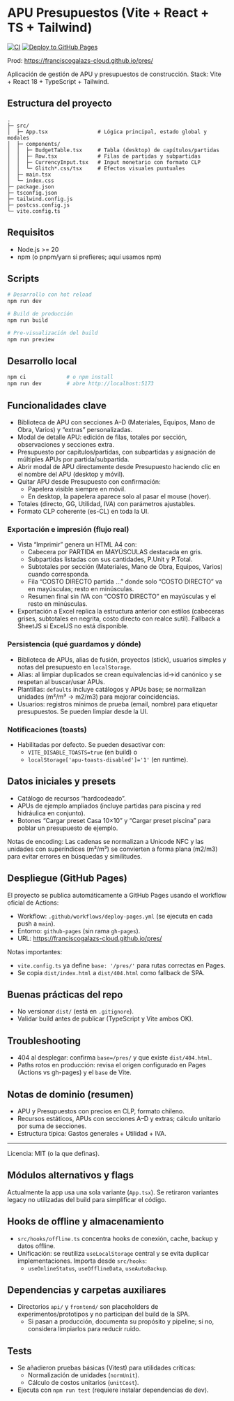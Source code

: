 # APU Presupuestos (Vite + React + TS + Tailwind)

[![CI](https://github.com/franciscogalazs-cloud/pres/actions/workflows/ci.yml/badge.svg)](https://github.com/franciscogalazs-cloud/pres/actions/workflows/ci.yml)
[![Deploy to GitHub Pages](https://github.com/franciscogalazs-cloud/pres/actions/workflows/deploy-pages.yml/badge.svg)](https://github.com/franciscogalazs-cloud/pres/actions/workflows/deploy-pages.yml)

Prod: https://franciscogalazs-cloud.github.io/pres/

Aplicación de gestión de APU y presupuestos de construcción. Stack: Vite + React 18 + TypeScript + Tailwind.

## Estructura del proyecto

```
.
├─ src/
│  ├─ App.tsx                # Lógica principal, estado global y modales
│  ├─ components/
│  │  ├─ BudgetTable.tsx     # Tabla (desktop) de capítulos/partidas
│  │  ├─ Row.tsx             # Filas de partidas y subpartidas
│  │  ├─ CurrencyInput.tsx   # Input monetario con formato CLP
│  │  └─ Glitch*.css/tsx     # Efectos visuales puntuales
│  ├─ main.tsx
│  └─ index.css
├─ package.json
├─ tsconfig.json
├─ tailwind.config.js
├─ postcss.config.js
└─ vite.config.ts
```

## Requisitos

- Node.js >= 20
- npm (o pnpm/yarn si prefieres; aquí usamos npm)

## Scripts

```bash
# Desarrollo con hot reload
npm run dev

# Build de producción
npm run build

# Pre-visualización del build
npm run preview
```

## Desarrollo local

```bash
npm ci             # o npm install
npm run dev        # abre http://localhost:5173
```

## Funcionalidades clave

- Biblioteca de APU con secciones A–D (Materiales, Equipos, Mano de Obra, Varios) y “extras” personalizadas.
- Modal de detalle APU: edición de filas, totales por sección, observaciones y secciones extra.
- Presupuesto por capítulos/partidas, con subpartidas y asignación de múltiples APUs por partida/subpartida.
- Abrir modal de APU directamente desde Presupuesto haciendo clic en el nombre del APU (desktop y móvil).
- Quitar APU desde Presupuesto con confirmación:
  - Papelera visible siempre en móvil.
  - En desktop, la papelera aparece solo al pasar el mouse (hover).
- Totales (directo, GG, Utilidad, IVA) con parámetros ajustables.
- Formato CLP coherente (es-CL) en toda la UI.

### Exportación e impresión (flujo real)
- Vista “Imprimir” genera un HTML A4 con:
  - Cabecera por PARTIDA en MAYÚSCULAS destacada en gris.
  - Subpartidas listadas con sus cantidades, P.Unit y P.Total.
  - Subtotales por sección (Materiales, Mano de Obra, Equipos, Varios) cuando corresponda.
  - Fila “COSTO DIRECTO partida …” donde solo “COSTO DIRECTO” va en mayúsculas; resto en minúsculas.
  - Resumen final sin IVA con “COSTO DIRECTO” en mayúsculas y el resto en minúsculas.
- Exportación a Excel replica la estructura anterior con estilos (cabeceras grises, subtotales en negrita, costo directo con realce sutil). Fallback a SheetJS si ExcelJS no está disponible.

### Persistencia (qué guardamos y dónde)
- Biblioteca de APUs, alias de fusión, proyectos (stick), usuarios simples y notas del presupuesto en `localStorage`.
- Alias: al limpiar duplicados se crean equivalencias id→id canónico y se respetan al buscar/usar APUs.
- Plantillas: `defaults` incluye catálogos y APUs base; se normalizan unidades (m²/m³ → m2/m3) para mejorar coincidencias.
- Usuarios: registros mínimos de prueba (email, nombre) para etiquetar presupuestos. Se pueden limpiar desde la UI.

### Notificaciones (toasts)
- Habilitadas por defecto. Se pueden desactivar con:
  - `VITE_DISABLE_TOASTS=true` (en build) o
  - `localStorage['apu-toasts-disabled']='1'` (en runtime).

## Datos iniciales y presets

- Catálogo de recursos “hardcodeado”.
- APUs de ejemplo ampliados (incluye partidas para piscina y red hidráulica en conjunto).
- Botones “Cargar preset Casa 10×10” y “Cargar preset piscina” para poblar un presupuesto de ejemplo.

Notas de encoding: Las cadenas se normalizan a Unicode NFC y las unidades con superíndices (m²/m³) se convierten a forma plana (m2/m3) para evitar errores en búsquedas y similitudes.

## Despliegue (GitHub Pages)

El proyecto se publica automáticamente a GitHub Pages usando el workflow oficial de Actions:

- Workflow: `.github/workflows/deploy-pages.yml` (se ejecuta en cada push a `main`).
- Entorno: `github-pages` (sin rama `gh-pages`).
- URL: https://franciscogalazs-cloud.github.io/pres/

Notas importantes:
- `vite.config.ts` ya define `base: '/pres/'` para rutas correctas en Pages.
- Se copia `dist/index.html` a `dist/404.html` como fallback de SPA.

## Buenas prácticas del repo

- No versionar `dist/` (está en `.gitignore`).
- Validar build antes de publicar (TypeScript y Vite ambos OK).

## Troubleshooting

- 404 al desplegar: confirma `base=/pres/` y que existe `dist/404.html`.
- Paths rotos en producción: revisa el origen configurado en Pages (Actions vs gh-pages) y el `base` de Vite.

## Notas de dominio (resumen)

- APU y Presupuestos con precios en CLP, formato chileno.
- Recursos estáticos, APUs con secciones A–D y extras; cálculo unitario por suma de secciones.
- Estructura típica: Gastos generales + Utilidad + IVA.

---

Licencia: MIT (o la que definas).

## Módulos alternativos y flags
Actualmente la app usa una sola variante (`App.tsx`). Se retiraron variantes legacy no utilizadas del build para simplificar el código.

## Hooks de offline y almacenamiento
- `src/hooks/offline.ts` concentra hooks de conexión, cache, backup y datos offline.
- Unificación: se reutiliza `useLocalStorage` central y se evita duplicar implementaciones. Importa desde `src/hooks`:
  - `useOnlineStatus`, `useOfflineData`, `useAutoBackup`.

## Dependencias y carpetas auxiliares
- Directorios `api/` y `frontend/` son placeholders de experimentos/prototipos y no participan del build de la SPA.
  - Si pasan a producción, documenta su propósito y pipeline; si no, considera limpiarlos para reducir ruido.

## Tests
- Se añadieron pruebas básicas (Vitest) para utilidades críticas:
  - Normalización de unidades (`normUnit`).
  - Cálculo de costos unitarios (`unitCost`).
- Ejecuta con `npm run test` (requiere instalar dependencias de dev).
